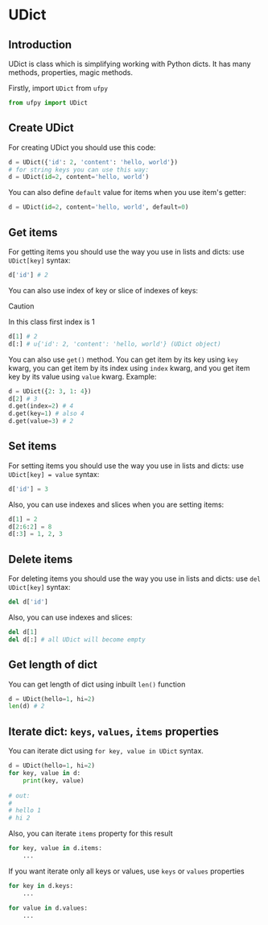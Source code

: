 # UDict

## Introduction

UDict is class which is simplifying working with Python dicts.
It has many methods, properties, magic methods.

Firstly, import `UDict` from `ufpy`
```python
from ufpy import UDict
```

## Create UDict

For creating UDict you should use this code:
```python
d = UDict({'id': 2, 'content': 'hello, world'})
# for string keys you can use this way:
d = UDict(id=2, content='hello, world')
```

You can also define `default` value for items when you use item's getter:
```python
d = UDict(id=2, content='hello, world', default=0)
```

## Get items

For getting items you should use the way you use in lists and dicts:
use `UDict[key]` syntax:
```python
d['id'] # 2
```

You can also use index of key or slice of indexes of keys:

> [!CAUTION]
> In this class first index is 1

```python
d[1] # 2
d[:] # u{'id': 2, 'content': 'hello, world'} (UDict object)
```

You can also use `get()` method.
You can get item by its key using `key` kwarg,
you can get item by its index using `index` kwarg,
and you get item key by its value using `value` kwarg.
Example:
```python
d = UDict({2: 3, 1: 4})
d[2] # 3
d.get(index=2) # 4
d.get(key=1) # also 4
d.get(value=3) # 2
```

## Set items

For setting items you should use the way you use in lists and dicts:
use `UDict[key] = value` syntax:
```python
d['id'] = 3
```

Also, you can use indexes and slices when you are setting items:
```python
d[1] = 2
d[2:6:2] = 8
d[:3] = 1, 2, 3
```

## Delete items

For deleting items you should use the way you use in lists and dicts:
use `del UDict[key]` syntax:
```python
del d['id']
```

Also, you can use indexes and slices:
```python
del d[1]
del d[:] # all UDict will become empty
```

## Get length of dict

You can get length of dict using inbuilt `len()` function

```python
d = UDict(hello=1, hi=2)
len(d) # 2
```

## Iterate dict: `keys`, `values`, `items` properties

You can iterate dict using `for key, value in UDict` syntax.

```python
d = UDict(hello=1, hi=2)
for key, value in d:
    print(key, value)
    
# out:
#
# hello 1
# hi 2
```

Also, you can iterate `items` property for this result

```python
for key, value in d.items:
    ...
```

If you want iterate only all keys or values, use `keys` or `values` properties

```python
for key in d.keys:
    ...

for value in d.values:
    ...
```
